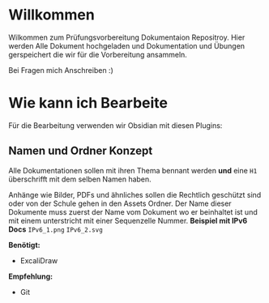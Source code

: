 # Willkommen
Wilkommen zum Prüfungsvorbereitung Dokumentaion Repositroy. Hier werden Alle Dokument hochgeladen und Dokumentation und Übungen gerspeichert die wir für die Vorbereitung ansammeln.

Bei Fragen mich Anschreiben :)
# Wie kann ich Bearbeite
Für die Bearbeitung verwenden wir Obsidian mit diesen Plugins:

## Namen und Ordner Konzept
Alle Dokumentationen sollen mit ihren Thema bennant werden **und** eine `H1` überschrifft mit dem selben Namen haben.

Anhänge wie Bilder, PDFs und ähnliches sollen die Rechtlich geschützt sind oder von der Schule gehen in den Assets Ordner. Der Name dieser Dokumente muss zuerst der Name vom Dokument wo er beinhaltet ist und mit einem unterstricht mit einer Sequenzelle Nummer.
**Beispiel mit IPv6 Docs**
`IPv6_1.png`
`IPv6_2.svg`







**Benötigt:**
- ExcaliDraw

**Empfehlung:**
- Git
